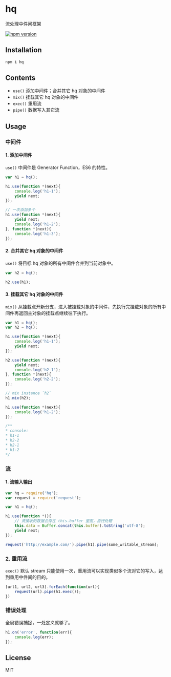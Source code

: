 # hq

流处理中件间框架

[![npm version](https://badge.fury.io/js/hq.svg)](http://badge.fury.io/js/hq)

## Installation

```sh
npm i hq
```

## Contents

- `use()` 添加中间件；合并其它 hq 对象的中间件
- `mix()` 挂载其它 hq 对象的中间件
- `exec()` 重用流
- `pipe()` 数据写入其它流

## Usage

### 中间件

#### 1. 添加中间件

`use()` 中间件是 Generator Function，ES6 的特性。

```js
var h1 = hq();

h1.use(function *(next){
    console.log('h1-1');
    yield next;
});

// 一次添加多个
h1.use(function *(next){
	yield next;
	console.log('h1-2');
}, function *(next){
	console.log('h1-3');
});
```

#### 2. 合并其它 hq 对象的中间件

`use()` 将目标 hq 对象的所有中间件合并到当前对象中。

```js
var h2 = hq();

h2.use(h1);
```

#### 3. 挂载其它 hq 对象的中间件

`mix()` 从挂载点开新分支，进入被挂载对象的中间件，先执行完挂载对象的所有中间件再返回主对象的挂载点继续往下执行。

```js
var h1 = hq();
var h2 = hq();

h1.use(function *(next){
	console.log('h1-1');
	yield next;
});

h2.use(function *(next){
	yield next;
	console.log('h2-1');
}, function *(next){
	console.log('h2-2');
});

// mix instance `h2`
h1.mix(h2);

h1.use(function *(next){
	console.log('h1-2');
}); 

/**
* console:
* h1-1
* h2-2
* h2-1
* h1-2
*/

```

### 流

#### 1. 流输入输出

```js
var hq = require('hq');
var request = require('request');

var h1 = hq();

h1.use(function *(){
	// 流接收的数据会存在 this.buffer 里面，自行处理
	this.data = Buffer.concat(this.buffer).toString('utf-8');
    yield next;
});

request('http://example.com/').pipe(h1).pipe(some_writable_stream);
```

### 2. 重用流

`exec()` 默认 stream 只能使用一次，重用流可以实现类似多个流对它的写入，达到重用中件间的目的。

```js
[url1, url2, url3].forEach(function(url){
	request(url).pipe(h1.exec());
})
```

### 错误处理

全局错误捕捉，一处定义就够了。

```js
h1.on('error', function(err){
	console.log(err);
});
```


## License

MIT
